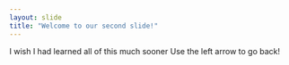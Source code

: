 ```yaml
---
layout: slide
title: "Welcome to our second slide!"
---
```

I wish I had learned all of this much sooner
Use the left arrow to go back!
